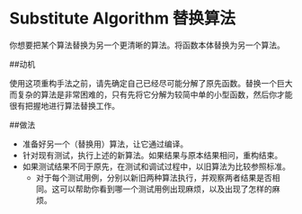 # Substitute Algorithm 替换算法

你想要把某个算法替换为另一个更清晰的算法。将函数本体替换为另一个算法。

##动机

使用这项重构手法之前，请先确定自己已经尽可能分解了原先函数。替换一个巨大而复杂的算法是非常困难的，只有先将它分解为较简中单的小型函数，然后你才能很有把握地进行算法替换工作。

##做法

* 准备好另一个（替换用）算法，让它通过编译。
* 针对现有测试，执行上述的新算法。如果结果与原本结果相问，重构结束。 
* 如果测试结果不同于原先，在测试和调试过程中，以旧算法为比较参照标准。
    * 对于每个测试用例，分别以新旧两种算法执行，并观察两者结果是否相同。这可以帮助你看到哪一个测试用例出现麻烦，以及出现了怎样的麻烦。